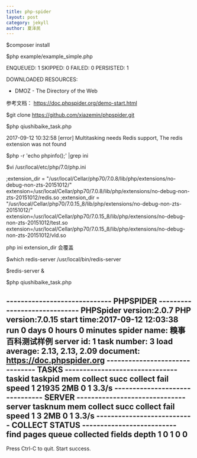 ```yaml
---
title: php-spider
layout: post
category: jekyll
author: 夏泽民
---
```

<!-- more -->
$composer install

$php example/example_simple.php

  ENQUEUED:  1
  SKIPPED:   0
  FAILED:    0
  PERSISTED:    1

DOWNLOADED RESOURCES:
 - DMOZ - The Directory of the Web

 参考文档：
 https://doc.phpspider.org/demo-start.html
 
 $git clone https://github.com/xiazemin/phpspider.git
 
 $php qiushibaike_task.php
 
 2017-09-12 10:32:58 [error] Multitasking needs Redis support, The redis extension was not found
 
 $php -r 'echo phpinfo();' |grep ini
 
 $vi /usr/local/etc/php/7.0/php.ini
 
 ;extension_dir = "/usr/local/Cellar/php70/7.0.8/lib/php/extensions/no-debug-non-zts-20151012/"
extension=/usr/local/Cellar/php70/7.0.8/lib/php/extensions/no-debug-non-zts-20151012/redis.so
;extension_dir = "/usr/local/Cellar/php70/7.0.15_8/lib/php/extensions/no-debug-non-zts-20151012/"
extension=/usr/local/Cellar/php70/7.0.15_8/lib/php/extensions/no-debug-non-zts-20151012/test.so
extension=/usr/local/Cellar/php70/7.0.15_8/lib/php/extensions/no-debug-non-zts-20151012/vld.so

php ini   extension_dir  会覆盖
 
 $which redis-server
/usr/local/bin/redis-server

$redis-server &

$php qiushibaike_task.php


----------------------------- PHPSPIDER -----------------------------
PHPSpider version:2.0.7          PHP version:7.0.15
start time:2017-09-12 12:03:38   run 0 days 0 hours 0 minutes
spider name: 糗事百科测试样例
server id: 1
task number: 3
load average: 2.13, 2.13, 2.09
document: https://doc.phpspider.org
------------------------------- TASKS -------------------------------
taskid    taskpid   mem       collect succ   collect fail   speed
1         21935     2MB       0              1              3.3/s
------------------------------- SERVER ------------------------------
server    tasknum   mem       collect succ   collect fail   speed
1         3         2MB       0              1              3.3/s
--------------------------- COLLECT STATUS --------------------------
find pages      queue         collected      fields         depth
1               0             1              0              0
 ---------------------------------------------------------------------
Press Ctrl-C to quit. Start success.

 